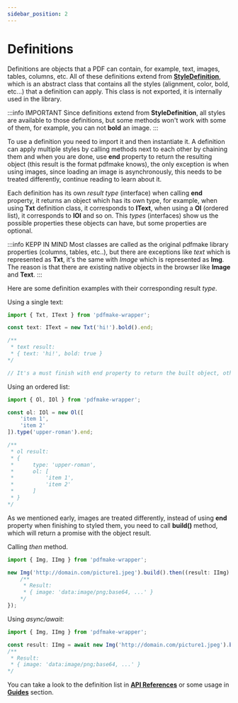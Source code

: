 ```yaml
---
sidebar_position: 2
---
```


# Definitions

Definitions are objects that a PDF can contain, for example, text, images, tables, columns, etc. All of these definitions extend from **[StyleDefinition](../../api-references/style-definition.md)**, which is an abstract class that contains all the styles (alignment, color, bold, etc...) that a definition can apply. This class is not exported, it is internally used in the library.

:::info IMPORTANT
Since definitions extend from **StyleDefinition**, all styles are available to those definitions, but some methods won't work with some of them, for example, you can not **bold** an image.
:::

To use a definition you need to import it and then instantiate it. A definition can apply multiple styles by calling methods next to each other by chaining them and when you are done, use **end** property to return the resulting object (this result is the format pdfmake knows), the only exception is when using images, since loading an image is asynchronously, this needs to be treated differently, continue reading to learn about it.

Each definition has its own *result type* (interface) when calling **end** property, it returns an object which has its own type, for example, when using  **Txt** definition class, it corresponds to **IText**, when using a **Ol** (ordered list), it corresponds to **IOl** and so on. This *types* (interfaces) show us the possible properties these objects can have, but some properties are optional.

:::info KEPP IN MIND
Most classes are called as the original pdfmake library properties (columns, tables, etc..), but there are exceptions like *text* which is represented as **Txt**, it's the same with *Image* which is represented as **Img**. The reason is that there are existing native objects in the browser like **Image** and **Text**.
:::

Here are some definition examples with their corresponding result *type*.

Using a single text:

```typescript
import { Txt, IText } from 'pdfmake-wrapper';

const text: IText = new Txt('hi!').bold().end;

/**
 * text result:
 * { text: 'hi!', bold: true }
*/

// It's a must finish with end property to return the built object, otherwise, it'll return the Text Class
```

Using an ordered list:

```typescript
import { Ol, IOl } from 'pdfmake-wrapper';

const ol: IOl = new Ol([
    'item 1',
    'item 2'
]).type('upper-roman').end;

/**
 * ol result:
 * {
 *      type: 'upper-roman',
 *      ol: [
 *          'item 1',
 *          'item 2'
 *      ]
 * }
*/
```

As we mentioned early, images are treated differently, instead of using **end** property when finishing to styled them, you need to call **build()** method, which will return a promise with the object result.

Calling *then* method.

```typescript
import { Img, IImg } from 'pdfmake-wrapper';

new Img('http://domain.com/picture1.jpeg').build().then((result: IImg) => {
    /**
     * Result:
     * { image: 'data:image/png;base64, ...' }
    */
});
```
Using *async/await*:

```typescript
import { Img, IImg } from 'pdfmake-wrapper';

const result: IImg = await new Img('http://domain.com/picture1.jpeg').build();
/**
 * Result:
 * { image: 'data:image/png;base64, ...' }
*/
```

You can take a look to the definition list in **[API References](../../api-references/definitions/text.md)** or some usage in **[Guides](../../guides/working-with-text.md)** section.
